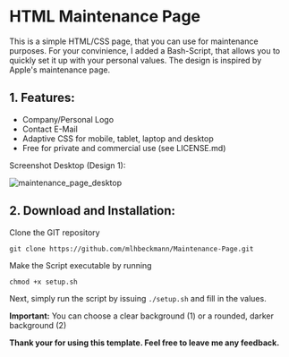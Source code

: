 
# HTML Maintenance Page

This is a simple HTML/CSS page, that you can use for maintenance purposes. For your convinience, I added a Bash-Script, that allows you to quickly set it up with your personal values. The design is inspired by Apple's maintenance page. 

## 1. Features:

 - Company/Personal Logo
 - Contact E-Mail
 - Adaptive CSS for mobile, tablet, laptop and desktop
 - Free for private and commercial use (see LICENSE.md)

Screenshot Desktop (Design 1): 

![maintenance_page_desktop](https://user-images.githubusercontent.com/80179488/116791703-75b06480-aabc-11eb-82a5-b978ed1f8f9f.jpg)



## 2. Download and Installation:

Clone the GIT repository 
```
git clone https://github.com/mlhbeckmann/Maintenance-Page.git
```
Make the Script executable by running

    chmod +x setup.sh

Next, simply run the script by issuing `./setup.sh` and fill in the values. 

**Important:** You can choose a clear background (1) or a rounded, darker background (2)

**Thank your for using this template. Feel free to leave me any feedback.**

